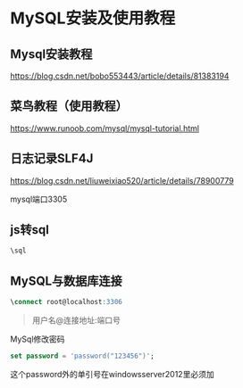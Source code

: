 # MySQL安装及使用教程

## Mysql安装教程

https://blog.csdn.net/bobo553443/article/details/81383194

## 菜鸟教程（使用教程）

https://www.runoob.com/mysql/mysql-tutorial.html

## 日志记录SLF4J

https://blog.csdn.net/liuweixiao520/article/details/78900779

mysql端口3305

## js转sql

```sql
\sql
```



## MySQL与数据库连接

```sql
\connect root@localhost:3306
```

> 用户名@连接地址:端口号



MySql修改密码

```sql
set password = 'password("123456")';
```

这个password外的单引号在windowsserver2012里必须加
